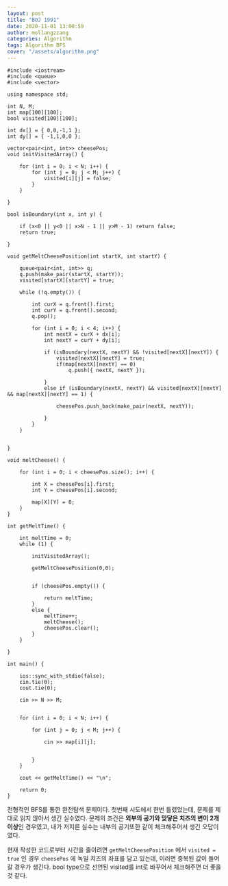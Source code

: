 ```yaml
---
layout: post
title: "BOJ 1991"
date: 2020-11-01 13:00:59
author: mollangzzang
categories: Algorithm
tags: Algorithm BFS
cover: "/assets/algorithm.png"
---
```


```
#include <iostream>
#include <queue>
#include <vector>

using namespace std;

int N, M;
int map[100][100];
bool visited[100][100];

int dx[] = { 0,0,-1,1 };
int dy[] = { -1,1,0,0 };

vector<pair<int, int>> cheesePos;
void initVisitedArray() {

	for (int i = 0; i < N; i++) {
		for (int j = 0; j < M; j++) {
			visited[i][j] = false;
		}
	}

}

bool isBoundary(int x, int y) {

	if (x<0 || y<0 || x>N - 1 || y>M - 1) return false;
	return true;

}

void getMeltCheesePosition(int startX, int startY) {

	queue<pair<int, int>> q;
	q.push(make_pair(startX, startY));
	visited[startX][startY] = true;

	while (!q.empty()) {

		int curX = q.front().first;
		int curY = q.front().second;
		q.pop();

		for (int i = 0; i < 4; i++) {
			int nextX = curX + dx[i];
			int nextY = curY + dy[i];

			if (isBoundary(nextX, nextY) && !visited[nextX][nextY]) {
				visited[nextX][nextY] = true;
				if(map[nextX][nextY] == 0)
					q.push({ nextX, nextY });

			}
			else if (isBoundary(nextX, nextY) && visited[nextX][nextY] && map[nextX][nextY] == 1) {

				cheesePos.push_back(make_pair(nextX, nextY));

			}
		}
	}


}

void meltCheese() {

	for (int i = 0; i < cheesePos.size(); i++) {

		int X = cheesePos[i].first;
		int Y = cheesePos[i].second;

		map[X][Y] = 0;
	}
}

int getMeltTime() {

	int meltTime = 0;
	while (1) {

		initVisitedArray();

		getMeltCheesePosition(0,0);


		if (cheesePos.empty()) {

			return meltTime;
		}
		else {
			meltTime++;
			meltCheese();
			cheesePos.clear();
		}
	}

}

int main() {

	ios::sync_with_stdio(false);
	cin.tie(0);
	cout.tie(0);

	cin >> N >> M;


	for (int i = 0; i < N; i++) {

		for (int j = 0; j < M; j++) {

			cin >> map[i][j];


		}
	}

	cout << getMeltTime() << "\n";

	return 0;
}

```

전형적인 BFS를 통한 완전탐색 문제이다.
첫번째 시도에서 한번 틀렸었는데, 문제를 제대로 읽지 않아서 생긴 실수였다.
문제의 조건은 **외부의 공기와 맞닿은 치즈의 변이 2개 이상**인 경우였고, 내가 저지른 실수는 내부의 공기또한 같이 체크해주어서 생긴 오답이였다.

현재 작성한 코드로부터 시간을 줄이려면 `getMeltCheesePosition` 에서 `visited = true` 인 경우 `cheesePos` 에 녹일 치즈의 좌표를 담고 있는데, 이러면 중복된 값이 들어갈 경우가 생긴다. bool type으로 선언된 visited를 int로 바꾸어서 체크해주면 더 좋을 것 같다.
